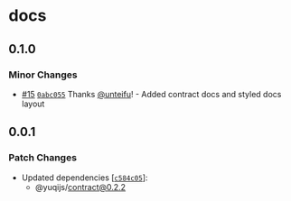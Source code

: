 # docs

## 0.1.0

### Minor Changes

- [#15](https://github.com/unteifu/yuqi/pull/15) [`0abc055`](https://github.com/unteifu/yuqi/commit/0abc055a62c5f8f9ef6757e912b0318bb991ea31) Thanks [@unteifu](https://github.com/unteifu)! - Added contract docs and styled docs layout

## 0.0.1

### Patch Changes

- Updated dependencies [[`c584c05`](https://github.com/unteifu/yuqi/commit/c584c055d8c3f35bddd1b84019817cae5ee80dcc)]:
  - @yuqijs/contract@0.2.2
